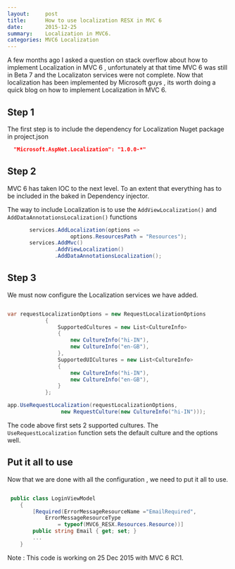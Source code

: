```yaml
---
layout:     post
title:      How to use localization RESX in MVC 6
date:       2015-12-25
summary:    Localization in MVC6.
categories: MVC6 Localization 
---
```


A few months  ago I asked  a  question on stack overflow about how  to implement Localization in MVC 6 , unfortunately at that time MVC 6 was still in Beta 7 and the Localizaton services were not complete.
Now that localization  has been implemented by Microsoft guys , its  worth doing a quick blog on how to implement Localization in MVC 6.


## Step 1

The first step is to include the dependency for Localization Nuget package in project.json

```json
  "Microsoft.AspNet.Localization": "1.0.0-*"
```
## Step 2

MVC 6 has taken IOC to the next level. To an extent that everything has to be included in the baked in Dependency injector.

The way to include Localization is to  use  the `AddViewLocalization()` and `AddDataAnnotationsLocalization()` functions

```csharp
	   services.AddLocalization(options => 
					options.ResourcesPath = "Resources");
	   services.AddMvc()
			   .AddViewLocalization()
			   .AddDataAnnotationsLocalization();
```

## Step 3 

We must now configure the Localization services we have added. 

```csharp

var requestLocalizationOptions = new RequestLocalizationOptions
			{
				SupportedCultures = new List<CultureInfo>
				{
					new CultureInfo("hi-IN"),
					new CultureInfo("en-GB"),
				},
				SupportedUICultures = new List<CultureInfo>
				{
					new CultureInfo("hi-IN"),
					new CultureInfo("en-GB"),
				}
			};

app.UseRequestLocalization(requestLocalizationOptions,
				 new RequestCulture(new CultureInfo("hi-IN")));
```

The code above first sets 2 supported cultures. The `UseRequestLocalization` function  sets the  default  culture  and the options well.



## Put it all to use 

Now  that we are done  with  all the  configuration , we need to put it all to use.

```csharp

 public class LoginViewModel
	{
		[Required(ErrorMessageResourceName ="EmailRequired",
			ErrorMessageResourceType 
				= typeof(MVC6_RESX.Resources.Resource))]
		public string Email { get; set; }
		...
	}
```

Note : This  code is  working on 25 Dec 2015 with MVC 6 RC1. 